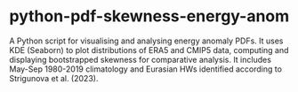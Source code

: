 # python-pdf-skewness-energy-anom
A Python script for visualising and analysing energy anomaly PDFs. It uses KDE (Seaborn) to plot distributions of ERA5 and CMIP5 data, computing and displaying bootstrapped skewness for comparative analysis. It includes May-Sep 1980-2019 climatology and Eurasian HWs identified according to Strigunova et al. (2023).

